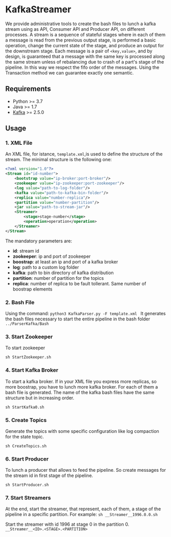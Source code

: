# KafkaStreamer
We provide administrative tools to create the bash files to lunch a kafka stream using as API, Consumer API and Producer API, on different processes. A stream is a sequence of stateful stages where in each of them a message is read from the previous output stage, is performed a basic operation, change the current state of the stage, and produce an output for the downstream stage.
Each message is a pair of `<key,value>`, and by design, is guaranteed that a message with the same key is processed along the same stream unless of rebalancing due to crash of a part's stage of the pipeline. In this way we respect the fifo order of the messages.
Using the Transaction method we can guarantee exactly one semantic.

## Requirements
- Python >= 3.7
- Java >= 1.7
- [Kafka](https://kafka.apache.org/downloads) >= 2.5.0

## Usage

### 1. XML File
An XML file, for istance, `template.xml`,is used to define the structure of the stream. The minimal structure is the following one:
```xml
<?xml version="1.0"?>
<Stream id="id-number">
    <bootstrap value="ip-broker:port-broker"/>
    <zookeeper value="ip-zookeeper:port-zookeeper"/>
    <log value="path-to-log-folder"/>
    <kafka value="path-to-kafka-bin-folder"/>
    <replica value="number-replica"/>
    <partition value="number-partition"/>
    <jar value="path-to-stream-jar"/>
    <Streamer>
        <stage>stage-number</stage>
        <operation>operation</operation>
    </Streamer>
</Stream>
```
The mandatory parameters are:
- **id**: stream id
- **zookeeper**: ip and port of zookeeper
- **boostrap**: at least an ip and port of a kafka broker
- **log**: path to a custom log folder
- **kafka**: path to bin directory of kafka distribution
- **partition**: number of partition for the topics
- **replica**: number of replica to be fault tollerant. Same number of boostrap elements

### 2. Bash File
Using the command:
`python3 KafkaParser.py -F template.xml
`
It generates the bash files necessary to start the entire pipeline in the bash folder `../ParserKafka/Bash`
### 3. Start Zookeeper
To start zookeeper

`sh StartZookeeper.sh
`
### 4. Start Kafka Broker
To start a kafka broker. If in your XML file you express more replicas, so more boostrap, 
you have to lunch more kafka broker. For each of them a bash file is generated.
The name of the kafka bash files have the same structure but in increasing order.

`sh StartKafka0.sh
`
### 5. Create Topics
Generate the topics with some specific configuration like log compaction for the state topic.

`sh CreateTopics.sh
`

### 6. Start Producer
To lunch a producer that allows to feed the pipeline. So create messages for the stream id in first stage of the pipeline.

`sh StartProducer.sh
`
### 7. Start Streamers
At the end, start the streamer, that represent, each of them, a stage of the pipeline in a specific partition. For example:
`sh __Streamer__1996.0.0.sh
`

Start the streamer with id 1996 at stage 0 in the partition 0. 
`__Streamer__<ID>.<STAGE>.<PARTITION>`


